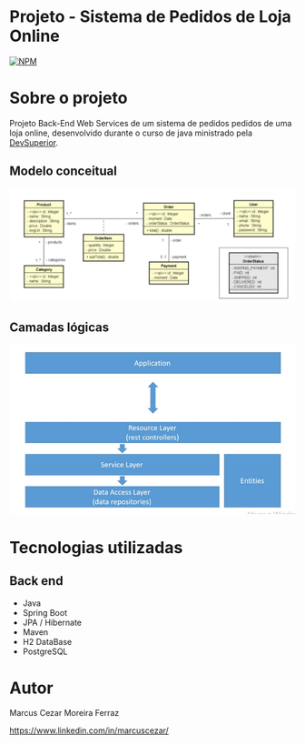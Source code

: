 # Projeto - Sistema de Pedidos de Loja Online
[![NPM](https://img.shields.io/npm/l/react)](https://github.com/marcub/project_springboot_jpa/blob/main/LICENSE) 

# Sobre o projeto

Projeto Back-End Web Services de um sistema de pedidos pedidos de uma loja online, desenvolvido durante o curso de java ministrado pela [DevSuperior](https://devsuperior.com "Site da DevSuperior").


## Modelo conceitual
![Modelo Conceitual](https://github.com/marcub/project_springboot_jpa/blob/main/assets/domain-model.png)

## Camadas lógicas
![Camadas Lógicas](https://github.com/marcub/project_springboot_jpa/blob/main/assets/layout-layers.png)

# Tecnologias utilizadas
## Back end
- Java
- Spring Boot
- JPA / Hibernate
- Maven
- H2 DataBase
- PostgreSQL

# Autor

Marcus Cezar Moreira Ferraz

https://www.linkedin.com/in/marcuscezar/
